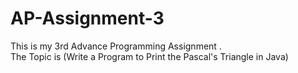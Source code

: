 # AP-Assignment-3
This is my 3rd Advance Programming Assignment .
<br>
The Topic is (Write a Program to Print the Pascal's Triangle in Java)
